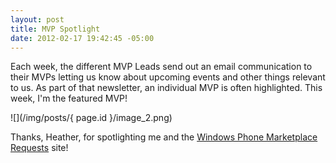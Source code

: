 ```yaml
---
layout: post
title: MVP Spotlight
date: 2012-02-17 19:42:45 -05:00
---
```


Each week, the different MVP Leads send out an email communication to their MVPs letting us know about upcoming events and other things relevant to us. As part of that newsletter, an individual MVP is often highlighted. This week, I'm the featured MVP!

![](/img/posts/{ page.id }/image_2.png)

Thanks, Heather, for spotlighting me and the [Windows Phone Marketplace Requests](http://wprequests.uservoice.com/) site!
